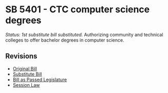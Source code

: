 # SB 5401 - CTC computer science degrees
*Status: 1st substitute bill substituted.*
Authorizing community and technical colleges to offer bachelor degrees in computer science.

## Revisions
* [Original Bill](1/)
* [Substitute Bill](S/)
* [Bill as Passed Legislature](S.PL/)
* [Session Law](S.SL/)